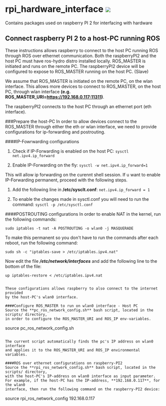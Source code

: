 rpi_hardware_interface <image src="https://github.com/klpanagi/Pandora_Wiki/blob/master/random_pngs/914495.jpg">
=====================

Contains packages used on raspberry PI 2 for interfacing with hardware

Connect raspberry PI 2 to a host-PC running ROS 
------------------------------
These instructions allows raspberry to connect to the host PC running ROS through
ROS over ethernet communication.
Both the raspberryPI2 and the host PC must have ros-hydro distro installed locally.
ROS_MASTER is initiated and runs on the remote PC.
The raspberryPI2 device will be configured to expose to ROS_MASTER running 
on the host PC. (Slave)

We assume that ROS_MASTER is initiated on the remote PC, on the wlan interface.
This allows more devices to connect to ROS_MASTER, on the host PC, through wlan
interface **(e.g. ROS_MASTER_URI=https://192.168.0.117:11311)**.

The raspberryPI2 connects to the host PC through an ethernet port (eth interface). 

###Prepare the host-PC
In order to allow devices connect to the ROS_MASTER through either the eth or wlan
interface, we need to provide configurations for ip-forwarding and postrouting.

####IP-Fowrwarding configurations

1. Check if IP-Forwarding is enabled on the host PC:
`sysctl net.ipv4.ip_forward`

2. Enable IP-Forwarding on the fly:
`sysctl -w net.ipv4.ip_forward=1`

This will allow ip forwarding on the curennt shell session. If u want to enable 
IP-Forwarding permanent, proceed with the following steps.

1. Add the following line in **/etc/sysclt.conf**:
`net.ipv4.ip_forward = 1`

2. To enable the changes made in sysctl.conf you will need to run the command:
`sysctl -p /etc/sysctl.conf`

####POSTROUTING configurations
In order to enable NAT in the kernel, run the following commands:
```
sudo iptables -t nat -A POSTROUTING -o wlan0 -j MASQUERADE
```

To make this permanent so you don't have to run the commands after each reboot,
run the following command:
```
sudo sh -c "iptables-save > /etc/iptables.ipv4.nat"
```

Now edit the file ***/etc/network/interfaces*** and add the following line to 
the bottom of the file:
```
up iptables-restore < /etc/iptables.ipv4.nat


These configurations allows raspberry to also connect to the internet provided 
by the host-PC's wlan0 interface.

####Configure ROS_MASTER to run on wlan0 interface - Host PC
Source the **pc_ros_network_config.sh** bash script, located in the scripts/ directory,
in order to configure the ROS_MASTER_URI and ROS_IP env-variables.
```
source pc_ros_network_config.sh
```

The current script automatically finds the pc's IP address on wlan0 interface
and applies it to the ROS_MASTER_URI and ROS_IP environmental variables.

####ROS over ethernet configurations on raspberry-PI2 
Source the **rpi_ros_network_config.sh** bash script, located in the scripts/ directory, 
with the host-PC's IP-address on wlan0 interface as input parameter.
For example, if the host-PC has the IP-address, **192.168.0.117**, for the wlan0 
interface, then run the following command on the raspberry-PI2 device:
```
source rpi_ros_network_config 192.168.0.117
```
